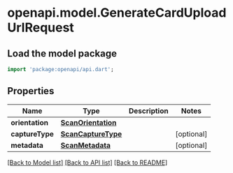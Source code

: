 # openapi.model.GenerateCardUploadUrlRequest

## Load the model package
```dart
import 'package:openapi/api.dart';
```

## Properties
Name | Type | Description | Notes
------------ | ------------- | ------------- | -------------
**orientation** | [**ScanOrientation**](ScanOrientation.md) |  | 
**captureType** | [**ScanCaptureType**](ScanCaptureType.md) |  | [optional] 
**metadata** | [**ScanMetadata**](ScanMetadata.md) |  | [optional] 

[[Back to Model list]](../README.md#documentation-for-models) [[Back to API list]](../README.md#documentation-for-api-endpoints) [[Back to README]](../README.md)


